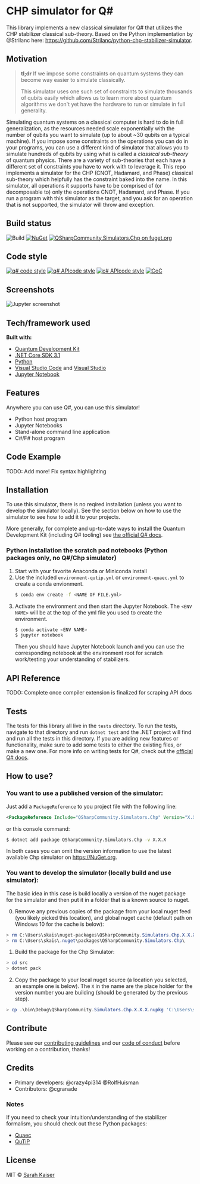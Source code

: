 # CHP simulator for Q\#

This library implements a new classical simulator for Q# that utilizes the CHP stabilizer classical sub-theory.
Based on the Python implementation by @Strilanc here: https://github.com/Strilanc/python-chp-stabilizer-simulator.

## Motivation

> **tl;dr** If we impose some constraints on quantum systems they can become way easier to simulate classically.
>
> This simulator uses one such set of constraints to simulate thousands of qubits easily which allows us to learn more about quantum algorithms we don't yet have the hardware to run or simulate in full generality.

Simulating quantum systems on a classical computer is hard to do in full generalization, as the resources needed scale exponentially with the number of qubits you want to simulate (up to about ~30 qubits on a typical machine).
If you impose some constraints on the operations you can do in your programs, you can use a different kind of simulator that allows you to simulate hundreds of qubits by using what is called a _classical sub-theory_ of quantum physics.
There are a variety of sub-theories that each have a different set of constraints you have to work with to leverage it.
This repo implements a simulator for the CHP (CNOT, Hadamard, and Phase) classical sub-theory which helpfully has the constraint baked into the name.
In this simulator, all operations it supports have to be comprised of (or decomposable to) only the operations CNOT, Hadamard, and Phase.
If you run a program with this simulator as the target, and you ask for an operation that is not supported, the simulator will throw and exception.

## Build status

![Build](https://github.com/qsharp-community/chp-sim/workflows/Build/badge.svg)
[![NuGet](https://img.shields.io/nuget/v/QSharpCommunity.Simulators.Chp)](https://www.nuget.org/packages/QSharpCommunity.Simulators.Chp/)
[![QSharpCommunity.Simulators.Chp on fuget.org](https://www.fuget.org/packages/QSharpCommunity.Simulators.Chp/badge.svg)](https://www.fuget.org/packages/QSharpCommunity.Simulators.Chp)

## Code style

[![q# code style](https://img.shields.io/badge/code%20style-Q%23-blue)](https://docs.microsoft.com/en-us/quantum/contributing/style-guide?tabs=guidance)
[![q# APIcode style](https://img.shields.io/badge/code%20style-Q%23%20API-ff69b4)](https://docs.microsoft.com/en-us/quantum/contributing/style-guide?tabs=guidance)
[![c# APIcode style](https://img.shields.io/badge/code%20style-C%23-lightgrey)](https://docs.microsoft.com/dotnet/csharp/programming-guide/inside-a-program/coding-conventions)
[![CoC](https://img.shields.io/badge/code%20of%20conduct-contributor%20covenant-yellow)](CODE_OF_CONDUCT.md)

## Screenshots

![Jupyter screenshot](/docs/media/jupyter-magic.png)

## Tech/framework used

**Built with:**

- [Quantum Development Kit](https://docs.microsoft.com/quantum/)
- [.NET Core SDK 3.1](https://dotnet.microsoft.com/download/dotnet-core/3.1)
- [Python](https://www.python.org/downloads/)
- [Visual Studio Code](https://code.visualstudio.com/) and [Visual Studio](https://visualstudio.microsoft.com/)
- [Jupyter Notebook](https://jupyter.org/)

## Features

Anywhere you can use Q#, you can use this simulator!

- Python host program
- Jupyter Notebooks
- Stand-alone command line application
- C#/F# host program

## Code Example

TODO: Add more! Fix syntax highlighting


## Installation

To use this simulator, there is no reqired installation (unless you want to develop the simulator locally).
See the section below on how to use the simulator to see how to add it to your projects.

More generally, for complete and up-to-date ways to install the Quantum Development Kit (including Q# tooling) see [the official Q# docs](https://docs.microsoft.com/quantum/quickstarts/).


### Python installation the scratch pad notebooks (Python packages only, no Q#/Chp simulator)

1. Start with your favorite Anaconda or Miniconda install
2. Use the included `environment-qutip.yml` or  `environment-quaec.yml` to create a conda envionment.
    ```bash
    $ conda env create -f <NAME OF FILE.yml>
    ```
3. Activate the environment and then start the Jupyter Notebook. The `<ENV NAME>` will be at the top of the yml file you used to create the environment.
    ```bash
    $ conda activate <ENV NAME>
    $ jupyter notebook
    ```
    Then you should have Jupyter Notebook launch and you can use the corresponding notebook at the environment root for scratch work/testing your understanding of stabilizers.


## API Reference

TODO: Complete once compiler extension is finalized for scraping API docs

## Tests

The tests for this library all live in the `tests` directory.
To run the tests, navigate to that directory and run `dotnet test` and the .NET project will find and run all the tests in this directory.
If you are adding new features or functionality, make sure to add some tests to either the existing files, or make a new one.
For more info on writing tests for Q#, check out the [official Q# docs](https://docs.microsoft.com/quantum/user-guide/using-qsharp/testing-debugging).

## How to use?

### You want to use a published version of the simulator:

Just add a `PackageReference` to you project file with the following line:

```xml
<PackageReference Include="QSharpCommunity.Simulators.Chp" Version="X.X.X" />
```
or this console command:

```bash
$ dotnet add package QSharpCommunity.Simulators.Chp -v X.X.X
```

In both cases you can omit the version information to use the latest available Chp simulator on https://NuGet.org.



### You want to develop the simulator (locally build and use simulator):

The basic idea in this case is build locally a version of the nuget package for the simulator and then put it in a folder that is a known source to nuget.

0. Remove any previous copies of the package from your local nuget feed (you likely picked this location), and global nuget cache (default path on Windows 10 for the cache is below):

```Powershell
> rm C:\Users\skais\nuget-packages\QSharpCommunity.Simulators.Chp.X.X.X.nupkg
> rm C:\Users\skais\.nuget\packages\QSharpCommunity.Simulators.Chp\
```

1. Build the package for the Chp Simulator:

```Powershell
> cd src
> dotnet pack
```

2. Copy the package to your local nuget source (a location you selected, an example one is below). The `X` in the name are the place holder for the version number you are building (should be generated by the previous step).

```Powershell
> cp .\bin\Debug\QSharpCommunity.Simulators.Chp.X.X.X.nupkg 'C:\Users\skais\nuget-packages\'
```

## Contribute

Please see our [contributing guidelines](CONTRIBUTING.md) and our [code of conduct](CODE_OF_CONDUCT.md) before working on a contribution, thanks!

## Credits

- Primary developers: @crazy4pi314 @RolfHuisman
- Contributors: @cgranade
### Notes

If you need to check your intuition/understanding of the stabilizer formalism, you should check out these Python packages:
- [Quaec](http://www.cgranade.com/python-quaec/)
- [QuTiP](http://qutip.org/)

## License

MIT © [Sarah Kaiser](https://github.com/qsharp-community/chp-sim/blob/master/LICENSE)
